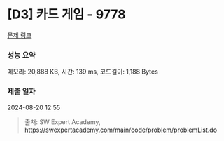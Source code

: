 # [D3] 카드 게임 - 9778 

[문제 링크](https://swexpertacademy.com/main/code/problem/problemDetail.do?contestProbId=AXE0YJiK3QcDFAVX) 

### 성능 요약

메모리: 20,888 KB, 시간: 139 ms, 코드길이: 1,188 Bytes

### 제출 일자

2024-08-20 12:55



> 출처: SW Expert Academy, https://swexpertacademy.com/main/code/problem/problemList.do